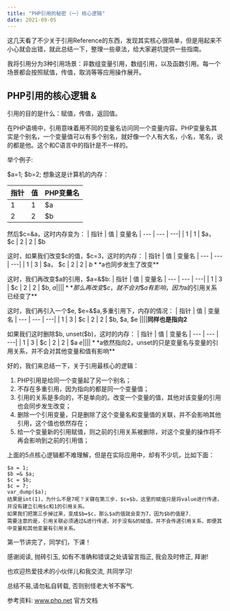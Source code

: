 ```yaml
---
title: "PHP引用的秘密（一）核心逻辑"
date: 2021-09-05
---
```



这几天看了不少关于引用Reference的东西，发现其实核心很简单，但是用起来不小心就会出错，就此总结一下，整理一些章法，给大家避坑提供一些指南。

我将引用分为3种引用场景：非数组变量引用，数组引用，以及函数引用。每一个场景都会按照赋值，传值，取消等等应用操作展开。

## PHP引用的核心逻辑 &

引用的目的是什么：赋值，传值，返回值。

在PHP语境中，引用意味着用不同的变量名访问同一个变量内容。PHP变量名其实是个别名，一个变量值可以有多个别名，就好像一个人有大名，小名，笔名，说的都是他。这个和C语言中的指针是不一样的。

举个例子:

\$a=1;
\$b=2;
想象这是计算机的内存：

| 指针 | 值 | PHP变量名
| --- | --- | ---|
| 1 | 1 | $a
| 2 | 2 | $b

然后$c=&a，这时内存变为：
| 指针 | 值 | 变量名
| --- | --- | ---|
| 1 | 1 | \$a， $c
| 2 | 2 | $b

这时，如果我们改变\$c的值，\$c=3，这时的内存：
| 指针 | 值 | 变量名
| --- | --- | ---|
| 1 | 3 | \$a， $c
| 2 | 2 | $b
**$a也同步发生了改变**

这时，我们再改变\$a的引用，\$a=&$b:
| 指针 | 值 | 变量名
| --- | --- | ---|
| 1 | 3 | $c
| 2 | 2 | \$b, $a
||||**那么再改变\$c，就不会对\$a有影响，因为$a的引用关系已经变了**

这时，我们再引入一个\$e, \$e=&$a,多重引用下，内存的情况：
| 指针 | 值 | 变量名
| --- | --- | ---|
| 1 | 3 | $c
| 2 | 2 | \$b, \$a, \$e
||||**同样也是指向2**



如果我们这时删除\$b, unset($b)，这时的内存：
| 指针 | 值 | 变量名
| --- | --- | ---|
| 1 | 3 | $c
| 2 | 2 | \$a $e
||||**$a依然指向2，unset的只是变量名与变量的引用关系，并不会对其他变量和值有影响**

好的，我们来总结一下，关于引用最核心的逻辑：
1. PHP引用是给同一个变量起了另一个别名；
2. 不存在多重引用，因为指向的都是同一个变量值；
3. 引用的关系是多向的，不是单向的。改变一个变量的值，其他对该变量的引用也会同步发生改变；
4. 删除一个引用变量，只是删除了这个变量名和变量值的关联，并不会影响其他引用，这个值也依然存在；
5. 给一个变量新的引用赋值，则之前的引用关系被删除，对这个变量的操作将不再会影响到之前的引用值；

上面的5点核心逻辑都不难理解，但是在实际应用中，却有不少坑，比如下面：

    $a = 1;
    $b =& $a;
    $c = $b; 
    $c = 7;
    var_dump($a);
    结果是int(1)，为什么不是7呢？关键在第三步，$c=$b，这里的赋值只是将value进行传递，并没有建立引用$c和1的引用关系。
    如果我们把第三步掉过来，变成$b=$c，那么$a的值就会变为7，因为$b的值是7.
    需要注意的是，引用关联必须通过&进行传递，对于没有&的赋值，并不会传递引用关系，即便其中变量和其他变量有引用关系。

第一节讲完了，同学们，下课！

感谢阅读, 抛砖引玉, 如有不准确和错误之处请留言指正, 我会及时修正, 拜谢!

也欢迎热爱技术的小伙伴儿和我交流, 共同学习!

总结不易,请勿私自转载, 否则别怪老大爷不客气.


参考资料:
www.php.net 官方文档

